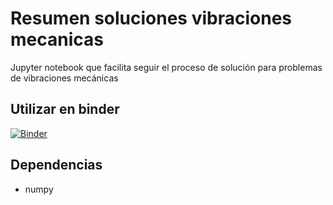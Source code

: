 # Resumen soluciones vibraciones mecanicas
Jupyter notebook que facilita seguir el proceso de solución para problemas de vibraciones mecánicas 

## Utilizar en binder
[![Binder](https://mybinder.org/badge_logo.svg)](https://mybinder.org/v2/gh/lross2k/binder-vibraciones-resumen/main?filepath=Vibraciones%20resumen.ipynb)

## Dependencias
- numpy
